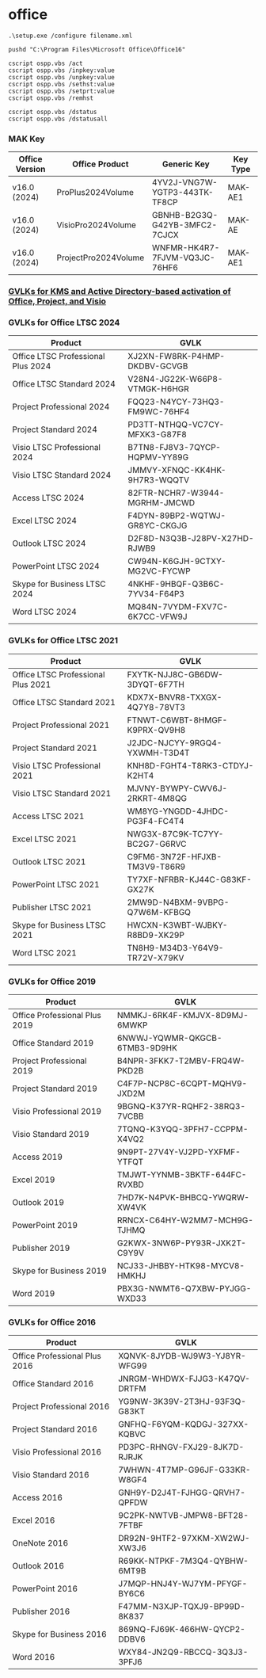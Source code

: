 # office
```
.\setup.exe /configure filename.xml
```

```
pushd "C:\Program Files\Microsoft Office\Office16"

cscript ospp.vbs /act
cscript ospp.vbs /inpkey:value
cscript ospp.vbs /unpkey:value
cscript ospp.vbs /sethst:value
cscript ospp.vbs /setprt:value
cscript ospp.vbs /remhst

cscript ospp.vbs /dstatus
cscript ospp.vbs /dstatusall

```

### MAK Key
| Office Version | Office Product | Generic Key | Key Type |
|	---	|	---	| ---	|	---	|
| v16.0 (2024) | ProPlus2024Volume | 4YV2J-VNG7W-YGTP3-443TK-TF8CP | MAK-AE1 |
| v16.0 (2024) | VisioPro2024Volume | GBNHB-B2G3Q-G42YB-3MFC2-7CJCX | MAK-AE |
| v16.0 (2024) | ProjectPro2024Volume | WNFMR-HK4R7-7FJVM-VQ3JC-76HF6 | MAK-AE1 |

### [GVLKs for KMS and Active Directory-based activation of Office, Project, and Visio](https://learn.microsoft.com/en-us/office/volume-license-activation/gvlks)
### GVLKs for Office LTSC 2024
|	Product	|	GVLK	|
|	---	|	---	|
|	Office LTSC Professional Plus 2024	|	XJ2XN-FW8RK-P4HMP-DKDBV-GCVGB	|
|	Office LTSC Standard 2024	|	V28N4-JG22K-W66P8-VTMGK-H6HGR	|
|	Project Professional 2024	|	FQQ23-N4YCY-73HQ3-FM9WC-76HF4	|
|	Project Standard 2024	|	PD3TT-NTHQQ-VC7CY-MFXK3-G87F8	|
|	Visio LTSC Professional 2024	|	B7TN8-FJ8V3-7QYCP-HQPMV-YY89G	|
|	Visio LTSC Standard 2024	|	JMMVY-XFNQC-KK4HK-9H7R3-WQQTV	|
|	Access LTSC 2024	|	82FTR-NCHR7-W3944-MGRHM-JMCWD	|
|	Excel LTSC 2024	|	F4DYN-89BP2-WQTWJ-GR8YC-CKGJG	|
|	Outlook LTSC 2024	|	D2F8D-N3Q3B-J28PV-X27HD-RJWB9	|
|	PowerPoint LTSC 2024	|	CW94N-K6GJH-9CTXY-MG2VC-FYCWP	|
|	Skype for Business LTSC 2024	|	4NKHF-9HBQF-Q3B6C-7YV34-F64P3	|
|	Word LTSC 2024	|	MQ84N-7VYDM-FXV7C-6K7CC-VFW9J	|

### GVLKs for Office LTSC 2021
|	Product	|	GVLK	|
|	---	|	---	|
|	Office LTSC Professional Plus 2021	|	FXYTK-NJJ8C-GB6DW-3DYQT-6F7TH	|
|	Office LTSC Standard 2021	|	KDX7X-BNVR8-TXXGX-4Q7Y8-78VT3	|
|	Project Professional 2021	|	FTNWT-C6WBT-8HMGF-K9PRX-QV9H8	|
|	Project Standard 2021	|	J2JDC-NJCYY-9RGQ4-YXWMH-T3D4T	|
|	Visio LTSC Professional 2021	|	KNH8D-FGHT4-T8RK3-CTDYJ-K2HT4	|
|	Visio LTSC Standard 2021	|	MJVNY-BYWPY-CWV6J-2RKRT-4M8QG	|
|	Access LTSC 2021	|	WM8YG-YNGDD-4JHDC-PG3F4-FC4T4	|
|	Excel LTSC 2021	|	NWG3X-87C9K-TC7YY-BC2G7-G6RVC	|
|	Outlook LTSC 2021	|	C9FM6-3N72F-HFJXB-TM3V9-T86R9	|
|	PowerPoint LTSC 2021	|	TY7XF-NFRBR-KJ44C-G83KF-GX27K	|
|	Publisher LTSC 2021	|	2MW9D-N4BXM-9VBPG-Q7W6M-KFBGQ	|
|	Skype for Business LTSC 2021	|	HWCXN-K3WBT-WJBKY-R8BD9-XK29P	|
|	Word LTSC 2021	|	TN8H9-M34D3-Y64V9-TR72V-X79KV	|


### GVLKs for Office 2019
|	Product	|	GVLK	|
|	---	|	---	|
|	Office Professional Plus 2019	|	NMMKJ-6RK4F-KMJVX-8D9MJ-6MWKP	|
|	Office Standard 2019	|	6NWWJ-YQWMR-QKGCB-6TMB3-9D9HK	|
|	Project Professional 2019	|	B4NPR-3FKK7-T2MBV-FRQ4W-PKD2B	|
|	Project Standard 2019	|	C4F7P-NCP8C-6CQPT-MQHV9-JXD2M	|
|	Visio Professional 2019	|	9BGNQ-K37YR-RQHF2-38RQ3-7VCBB	|
|	Visio Standard 2019	|	7TQNQ-K3YQQ-3PFH7-CCPPM-X4VQ2	|
|	Access 2019	|	9N9PT-27V4Y-VJ2PD-YXFMF-YTFQT	|
|	Excel 2019	|	TMJWT-YYNMB-3BKTF-644FC-RVXBD	|
|	Outlook 2019	|	7HD7K-N4PVK-BHBCQ-YWQRW-XW4VK	|
|	PowerPoint 2019	|	RRNCX-C64HY-W2MM7-MCH9G-TJHMQ	|
|	Publisher 2019	|	G2KWX-3NW6P-PY93R-JXK2T-C9Y9V	|
|	Skype for Business 2019	|	NCJ33-JHBBY-HTK98-MYCV8-HMKHJ	|
|	Word 2019	|	PBX3G-NWMT6-Q7XBW-PYJGG-WXD33	|

### GVLKs for Office 2016
|	Product	|	GVLK	|
|	---	|	---	|
|	Office Professional Plus 2016	|	XQNVK-8JYDB-WJ9W3-YJ8YR-WFG99	|
|	Office Standard 2016	|	JNRGM-WHDWX-FJJG3-K47QV-DRTFM	|
|	Project Professional 2016	|	YG9NW-3K39V-2T3HJ-93F3Q-G83KT	|
|	Project Standard 2016	|	GNFHQ-F6YQM-KQDGJ-327XX-KQBVC	|
|	Visio Professional 2016	|	PD3PC-RHNGV-FXJ29-8JK7D-RJRJK	|
|	Visio Standard 2016	|	7WHWN-4T7MP-G96JF-G33KR-W8GF4	|
|	Access 2016	|	GNH9Y-D2J4T-FJHGG-QRVH7-QPFDW	|
|	Excel 2016	|	9C2PK-NWTVB-JMPW8-BFT28-7FTBF	|
|	OneNote 2016	|	DR92N-9HTF2-97XKM-XW2WJ-XW3J6	|
|	Outlook 2016	|	R69KK-NTPKF-7M3Q4-QYBHW-6MT9B	|
|	PowerPoint 2016	|	J7MQP-HNJ4Y-WJ7YM-PFYGF-BY6C6	|
|	Publisher 2016	|	F47MM-N3XJP-TQXJ9-BP99D-8K837	|
|	Skype for Business 2016	|	869NQ-FJ69K-466HW-QYCP2-DDBV6	|
|	Word 2016	|	WXY84-JN2Q9-RBCCQ-3Q3J3-3PFJ6	|
